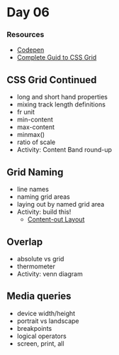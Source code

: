 # Day 06
### Resources
- [Codepen](https://codepen.io/collection/DyMkML/)
- [Complete Guid to CSS Grid](https://css-tricks.com/snippets/css/complete-guide-grid/)

## CSS Grid Continued
- long and short hand properties
- mixing track length definitions
- fr unit
- min-content
- max-content
- minmax()
- ratio of scale
- Activity: Content Band round-up

## Grid Naming
- line names
- naming grid areas
- laying out by named grid area
- Activity: build this!
  - [Content-out Layout](https://alistapart.com/article/content-out-layout/#section6)

## Overlap
- absolute vs grid
- thermometer
- Activity: venn diagram

## Media queries
- device width/height
- portrait vs landscape
- breakpoints
- logical operators
- screen, print, all

